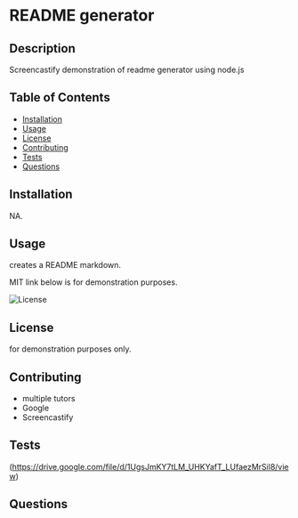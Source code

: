 # README generator

## Description

Screencastify demonstration of readme generator using node.js

## Table of Contents

- [Installation](#installation)
- [Usage](#usage)
- [License](#license)
- [Contributing](#contributing)
- [Tests](#tests)
- [Questions](#questions)

## Installation

NA.

## Usage

creates a README markdown. 

MIT link below is for demonstration purposes.

![License](https://img.shields.io/badge/License-MIT-blue.svg)

## License

for demonstration purposes only.

## Contributing

- multiple tutors
- Google
- Screencastify 

## Tests

(https://drive.google.com/file/d/1UgsJmKY7tLM_UHKYafT_LUfaezMrSil8/view)

## Questions


